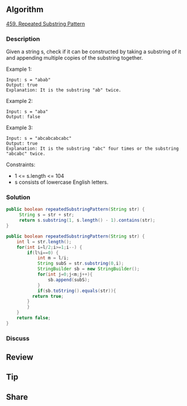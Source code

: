 ## Algorithm

[459. Repeated Substring Pattern](https://leetcode.com/problems/repeated-substring-pattern/)

### Description

Given a string s, check if it can be constructed by taking a substring of it and appending multiple copies of the substring together.


Example 1:

```
Input: s = "abab"
Output: true
Explanation: It is the substring "ab" twice.
```

Example 2:

```
Input: s = "aba"
Output: false
```

Example 3:

```
Input: s = "abcabcabcabc"
Output: true
Explanation: It is the substring "abc" four times or the substring "abcabc" twice.
```

Constraints:

- 1 <= s.length <= 104
- s consists of lowercase English letters.

### Solution

```java
public boolean repeatedSubstringPattern(String str) {
     String s = str + str;
     return s.substring(1, s.length() - 1).contains(str);
}
```

```Java
public boolean repeatedSubstringPattern(String str) {
  	int l = str.length();
  	for(int i=l/2;i>=1;i--) {
  		if(l%i==0) {
  			int m = l/i;
  			String subS = str.substring(0,i);
  			StringBuilder sb = new StringBuilder();
  			for(int j=0;j<m;j++){
  				sb.append(subS);
  			}
  			if(sb.toString().equals(str)){
          return true;
        }
  		}
  	}
  	return false;
}
```

### Discuss

## Review


## Tip


## Share
